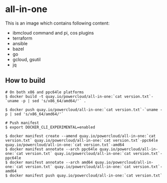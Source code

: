# all-in-one

This is an image which contains following content:

- ibmcloud command and pi, cos plugins
- terraform
- ansible
- bazel
- go
- gcloud, gsutil
- jq 

## How to build

```shell script
# On both x86 and ppc64le platforms
$ docker build -t quay.io/powercloud/all-in-one:`cat version.txt`-`uname -p | sed 's/x86_64/amd64/'` .

$ docker push quay.io/powercloud/all-in-one:`cat version.txt`-`uname -p | sed 's/x86_64/amd64/'`

# Push manifest
$ export DOCKER_CLI_EXPERIMENTAL=enabled

$ docker manifest create --amend quay.io/powercloud/all-in-one:`cat version.txt` quay.io/powercloud/all-in-one:`cat version.txt`-ppc64le quay.io/powercloud/all-in-one:`cat version.txt`-amd64
$ docker manifest annotate --arch ppc64le quay.io/powercloud/all-in-one:`cat version.txt` quay.io/powercloud/all-in-one:`cat version.txt`-ppc64le
$ docker manifest annotate --arch amd64 quay.io/powercloud/all-in-one:`cat version.txt` quay.io/powercloud/all-in-one:`cat version.txt`-amd64
$ docker manifest push quay.io/powercloud/all-in-one:`cat version.txt`
```
